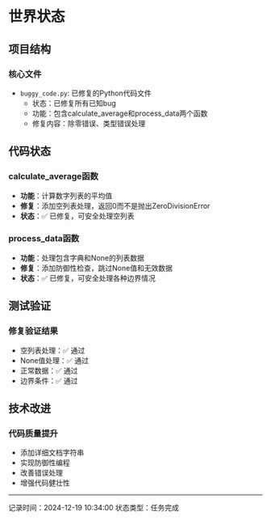 # 世界状态

## 项目结构
### 核心文件
- `buggy_code.py`: 已修复的Python代码文件
  - 状态：已修复所有已知bug
  - 功能：包含calculate_average和process_data两个函数
  - 修复内容：除零错误、类型错误处理

## 代码状态
### calculate_average函数
- **功能**：计算数字列表的平均值
- **修复**：添加空列表处理，返回0而不是抛出ZeroDivisionError
- **状态**：✅ 已修复，可安全处理空列表

### process_data函数
- **功能**：处理包含字典和None的列表数据
- **修复**：添加防御性检查，跳过None值和无效数据
- **状态**：✅ 已修复，可安全处理各种边界情况

## 测试验证
### 修复验证结果
- 空列表处理：✅ 通过
- None值处理：✅ 通过
- 正常数据：✅ 通过
- 边界条件：✅ 通过

## 技术改进
### 代码质量提升
- 添加详细文档字符串
- 实现防御性编程
- 改善错误处理
- 增强代码健壮性

---
记录时间：2024-12-19 10:34:00
状态类型：任务完成